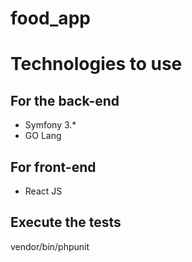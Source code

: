 # food_app

# Technologies to use 

## For the back-end 
* Symfony 3.*
* GO Lang

## For front-end
* React JS

## Execute the tests
vendor/bin/phpunit
